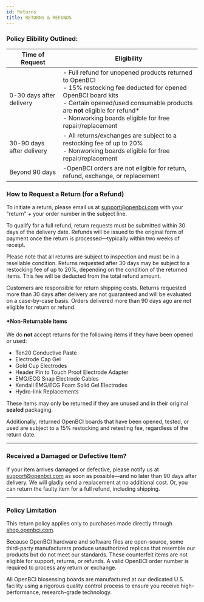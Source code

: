 ```yaml
---
id: Returns
title: RETURNS & REFUNDS
---
```



### Policy Elibility Outlined:

| Time of Request | Eligibility | 
| ---------------- | --------------- |
| 0-30 days after delivery | - Full refund for unopened products returned to OpenBCI <br/> - 15% restocking fee deducted for opened OpenBCI board kits <br/> - Certain opened/used consumable products are **not** eligible for refund* <br/>  - Nonworking boards eligible for free repair/replacement |
| 30-90 days after delivery | - All returns/exchanges are subject to a restocking fee of up to 20% <br/> - Nonworking boards eligible for free repair/replacement |
| Beyond 90 days | -OpenBCI orders are not eligible for return, refund, exchange, or replacement |

### How to Request a Return (for a Refund)
To initiate a return, please email us at [support@openbci.com](mailto:support@openbci.com) with your "return" + your order number in the subject line. 

To qualify for a full refund, return requests must be submitted within 30 days of the delivery date. Refunds will be issued to the original form of payment once the return is processed—typically within two weeks of receipt.

Please note that all returns are subject to inspection and must be in a resellable condition. Returns requested after 30 days may be subject to a restocking fee of up to 20%, depending on the condition of the returned items. This fee will be deducted from the total refund amount.

Customers are responsible for return shipping costs. Returns requested more than 30 days after delivery are not guaranteed and will be evaluated on a case-by-case basis. Orders delivered more than 90 days ago are not eligible for return or refund.

#### *Non-Returnable Items
We do **not** accept returns for the following items if they have been opened or used:
* Ten20 Conductive Paste
* Electrode Cap Gel
* Gold Cup Electrodes
* Header Pin to Touch Proof Electrode Adapter
* EMG/ECG Snap Electrode Cables
* Kendall EMG/ECG Foam Solid Gel Electrodes
* Hydro-link Replacements

These items may only be returned if they are unused and in their original **sealed** packaging.

Additionally, returned OpenBCI boards that have been opened, tested, or used are subject to a 15% restocking and retesting fee, regardless of the return date.

---

### Received a Damaged or Defective Item?

If your item arrives damaged or defective, please notify us at [support@openbci.com](mailto:support@openbci.com) as soon as possible—and no later than 90 days after delivery. We will gladly send a replacement at no additional cost. Or, you can return the faulty item for a full refund, including shipping.

--- 

### Policy Limitation

This return policy applies only to purchases made directly through [shop.openbci.com](https://shop.openbci.com/collections/frontpage).

Because OpenBCI hardware and software files are open-source, some third-party manufacturers produce unauthorized replicas that resemble our products but do not meet our standards. These counterfeit items are not eligible for support, returns, or refunds. A valid OpenBCI order number is required to process any return or exchange.

All OpenBCI biosensing boards are manufactured at our dedicated U.S. facility using a rigorous quality control process to ensure you receive high-performance, research-grade technology.

